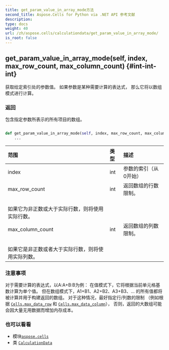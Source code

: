 ```yaml
---
title: get_param_value_in_array_mode方法
second_title: Aspose.Cells for Python via .NET API 参考文献
description:
type: docs
weight: 40
url: /zh/aspose.cells/calculationdata/get_param_value_in_array_mode/
is_root: false
---
```

##  get_param_value_in_array_mode(self, index, max_row_count, max_column_count) {#int-int-int}
获取给定索引处的参数值。
如果参数是某种需要计算的表达式，
那么它将以数组模式进行计算。


### 返回

包含指定参数所表示的所有项目的数组。


```python

def get_param_value_in_array_mode(self, index, max_row_count, max_column_count):
    ...
```


|范围|类型|描述|
| :- | :- | :- |
| index | int |参数的索引（从0开始）|
| max_row_count | int |返回数组的行数限制。<br/>如果它为非正数或大于实际行数，则将使用实际行数。|
| max_column_count | int |返回数组的列数限制。<br/>如果它是非正数或者大于实际行数，则将使用实际列数。|
### 注意事项

对于需要计算的表达式，以A:A+B:B为例：
在值模式下，它将根据当前单元格基数计算为单个值。
但在数组模式下，A1+B1、A2+B2、A3+B3、... 的所有值都将被计算并用于构建返回的数组。
对于这种情况，最好指定行/列数的限制
（例如根据 [`Cells.max_data_row`](/cells/python-net/zh/aspose.cells/cells#max_data_row) 和 [`Cells.max_data_column`](/cells/python-net/zh/aspose.cells/cells#max_data_column)），
否则，返回的大数组可能会因大量无用数据而增加内存成本。


### 也可以看看
* 模块[`aspose.cells`](../../)
* 类 [`CalculationData`](/cells/python-net/zh/aspose.cells/calculationdata)
